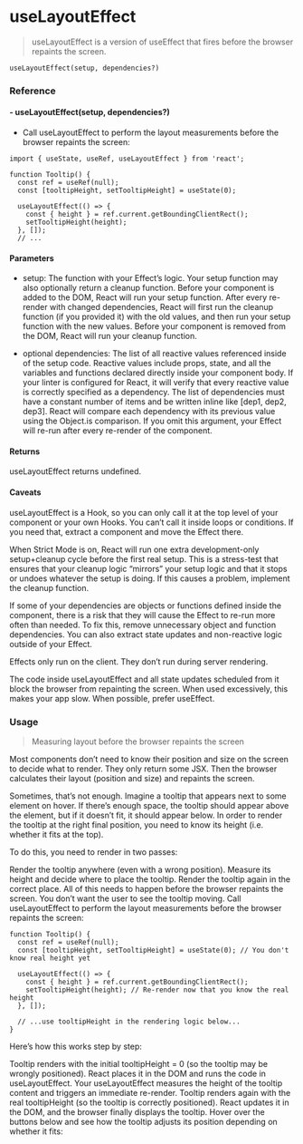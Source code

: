 # useLayoutEffect

> useLayoutEffect is a version of useEffect that fires before the browser repaints the screen.

```
useLayoutEffect(setup, dependencies?)
```

### Reference

#### - useLayoutEffect(setup, dependencies?) 

- Call useLayoutEffect to perform the layout measurements before the browser repaints the screen:

```
import { useState, useRef, useLayoutEffect } from 'react';

function Tooltip() {
  const ref = useRef(null);
  const [tooltipHeight, setTooltipHeight] = useState(0);

  useLayoutEffect(() => {
    const { height } = ref.current.getBoundingClientRect();
    setTooltipHeight(height);
  }, []);
  // ...
```

#### Parameters

- setup: The function with your Effect’s logic. Your setup function may also optionally return a cleanup function. Before your component is added to the DOM, React will run your setup function. After every re-render with changed dependencies, React will first run the cleanup function (if you provided it) with the old values, and then run your setup function with the new values. Before your component is removed from the DOM, React will run your cleanup function.

- optional dependencies: The list of all reactive values referenced inside of the setup code. Reactive values include props, state, and all the variables and functions declared directly inside your component body. If your linter is configured for React, it will verify that every reactive value is correctly specified as a dependency. The list of dependencies must have a constant number of items and be written inline like [dep1, dep2, dep3]. React will compare each dependency with its previous value using the Object.is comparison. If you omit this argument, your Effect will re-run after every re-render of the component.


#### Returns

useLayoutEffect returns undefined.

#### Caveats

useLayoutEffect is a Hook, so you can only call it at the top level of your component or your own Hooks. You can’t call it inside loops or conditions. If you need that, extract a component and move the Effect there.

When Strict Mode is on, React will run one extra development-only setup+cleanup cycle before the first real setup. This is a stress-test that ensures that your cleanup logic “mirrors” your setup logic and that it stops or undoes whatever the setup is doing. If this causes a problem, implement the cleanup function.

If some of your dependencies are objects or functions defined inside the component, there is a risk that they will cause the Effect to re-run more often than needed. To fix this, remove unnecessary object and function dependencies. You can also extract state updates and non-reactive logic outside of your Effect.

Effects only run on the client. They don’t run during server rendering.

The code inside useLayoutEffect and all state updates scheduled from it block the browser from repainting the screen. When used excessively, this makes your app slow. When possible, prefer useEffect.

### Usage

> Measuring layout before the browser repaints the screen 

Most components don’t need to know their position and size on the screen to decide what to render. They only return some JSX. Then the browser calculates their layout (position and size) and repaints the screen.

Sometimes, that’s not enough. Imagine a tooltip that appears next to some element on hover. If there’s enough space, the tooltip should appear above the element, but if it doesn’t fit, it should appear below. In order to render the tooltip at the right final position, you need to know its height (i.e. whether it fits at the top).

To do this, you need to render in two passes:

Render the tooltip anywhere (even with a wrong position).
Measure its height and decide where to place the tooltip.
Render the tooltip again in the correct place.
All of this needs to happen before the browser repaints the screen. You don’t want the user to see the tooltip moving. Call useLayoutEffect to perform the layout measurements before the browser repaints the screen:

```
function Tooltip() {
  const ref = useRef(null);
  const [tooltipHeight, setTooltipHeight] = useState(0); // You don't know real height yet

  useLayoutEffect(() => {
    const { height } = ref.current.getBoundingClientRect();
    setTooltipHeight(height); // Re-render now that you know the real height
  }, []);

  // ...use tooltipHeight in the rendering logic below...
}
```

Here’s how this works step by step:

Tooltip renders with the initial tooltipHeight = 0 (so the tooltip may be wrongly positioned).
React places it in the DOM and runs the code in useLayoutEffect.
Your useLayoutEffect measures the height of the tooltip content and triggers an immediate re-render.
Tooltip renders again with the real tooltipHeight (so the tooltip is correctly positioned).
React updates it in the DOM, and the browser finally displays the tooltip.
Hover over the buttons below and see how the tooltip adjusts its position depending on whether it fits:




